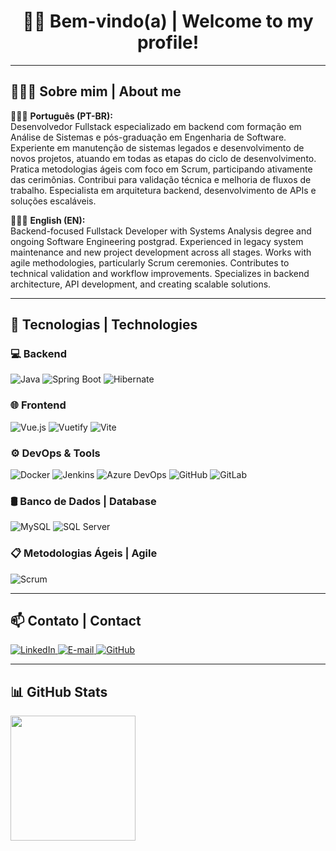 <h1 align="center"> 👋🏽 Bem-vindo(a) | Welcome to my profile! </h1>

---

## 👨🏽‍💻 Sobre mim | About me

🧑🏽‍💻 **Português (PT-BR):**  
Desenvolvedor Fullstack especializado em backend com formação em Análise de Sistemas e pós-graduação em Engenharia de Software. Experiente em manutenção de sistemas legados e desenvolvimento de novos projetos, atuando em todas as etapas do ciclo de desenvolvimento. Pratica metodologias ágeis com foco em Scrum, participando ativamente das cerimônias. Contribui para validação técnica e melhoria de fluxos de trabalho. Especialista em arquitetura backend, desenvolvimento de APIs e soluções escaláveis.

🧑🏽‍💻 **English (EN):**  
Backend-focused Fullstack Developer with Systems Analysis degree and ongoing Software Engineering postgrad. Experienced in legacy system maintenance and new project development across all stages. Works with agile methodologies, particularly Scrum ceremonies. Contributes to technical validation and workflow improvements. Specializes in backend architecture, API development, and creating scalable solutions.

---

## 🚀 Tecnologias | Technologies

### 💻 Backend
![Java](https://img.shields.io/badge/Java-007396?style=flat&logo=java&logoColor=white)
![Spring Boot](https://img.shields.io/badge/Spring_Boot-6DB33F?style=flat&logo=spring-boot&logoColor=white)
![Hibernate](https://img.shields.io/badge/Hibernate-59666C?style=flat&logo=hibernate&logoColor=white)

### 🌐 Frontend
![Vue.js](https://img.shields.io/badge/Vue.js-35495E?style=flat&logo=vue.js&logoColor=4FC08D)
![Vuetify](https://img.shields.io/badge/Vuetify-1867C0?style=flat&logo=vuetify&logoColor=white)
![Vite](https://img.shields.io/badge/Vite-646CFF?style=flat&logo=vite&logoColor=white)

### ⚙️ DevOps & Tools
![Docker](https://img.shields.io/badge/Docker-2496ED?style=flat&logo=docker&logoColor=white)
![Jenkins](https://img.shields.io/badge/Jenkins-D24939?style=flat&logo=jenkins&logoColor=white)
![Azure DevOps](https://img.shields.io/badge/Azure_DevOps-0078D7?style=flat&logo=azure-devops&logoColor=white)
![GitHub](https://img.shields.io/badge/GitHub-181717?style=flat&logo=github&logoColor=white)
![GitLab](https://img.shields.io/badge/GitLab-FC6D26?style=flat&logo=gitlab&logoColor=white)

### 🛢️ Banco de Dados | Database
![MySQL](https://img.shields.io/badge/MySQL-005C84?style=flat&logo=mysql&logoColor=white)
![SQL Server](https://img.shields.io/badge/SQL_Server-CC2927?style=flat&logo=microsoft-sql-server&logoColor=white)

### 📋 Metodologias Ágeis | Agile
![Scrum](https://img.shields.io/badge/Scrum-6DB33F?style=flat&logo=trello&logoColor=white)

---

## 📫 Contato | Contact

<p align="left">
  <a href="https://www.linkedin.com/in/jo%C3%A3o-leonardo" target="_blank">
    <img src="https://img.shields.io/badge/LinkedIn-blue?style=flat&logo=linkedin&logoColor=white" alt="LinkedIn"/>
  </a>
  <a href="mailto:seuemail@exemplo.com">
    <img src="https://img.shields.io/badge/E--mail-D14836?style=flat&logo=gmail&logoColor=white" alt="E-mail"/>
  </a>
  <a href="https://github.com/JoaoLeo" target="_blank">
    <img src="https://img.shields.io/badge/GitHub-181717?style=flat&logo=github&logoColor=white" alt="GitHub"/>
  </a>
</p>


---

## 📊 GitHub Stats

<img height="200em" src="https://github-readme-stats.vercel.app/api/top-langs/?username=JoaoLeo&layout=compact&langs_count=10&theme=tokyonight"/>
